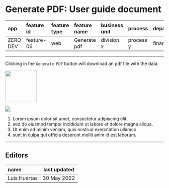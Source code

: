 # Generate PDF: User guide document

| app      | feature id | feature type | feature name | business unit | process   | department |
| :------- | :--------- | :----------- | :----------- | :------------ | :-------- | :--------- |
| ZERO DEV | feature-06 | web          | Generate pdf | division x    | process y | finance    |

---

Clicking in the `Generate PDF` button will download an pdf file with the data.

<img src="https://i.ibb.co/rt0Hf3q/video.png" width="100">

![](https://instrktiv.com/media/user-manual-template/screenshots-snagit.webp)

1. Lorem ipsum dolor sit amet, consectetur adipiscing elit,
2. sed do eiusmod tempor incididunt ut labore et dolore magna aliqua.
3. Ut enim ad minim veniam, quis nostrud exercitation ullamco
4. sunt in culpa qui officia deserunt mollit anim id est laborum.

---

## Editors

| name         | last updated |
| :----------- | ------------ |
| Luis Huertas | 30 May 2022  |

